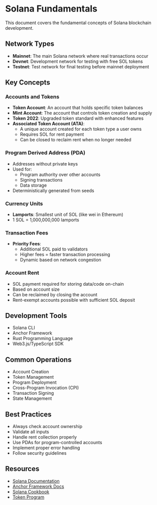 # Solana Fundamentals

This document covers the fundamental concepts of Solana blockchain development.

## Network Types

- **Mainnet**: The main Solana network where real transactions occur
- **Devnet**: Development network for testing with free SOL tokens
- **Testnet**: Test network for final testing before mainnet deployment

## Key Concepts

### Accounts and Tokens

- **Token Account**: An account that holds specific token balances
- **Mint Account**: The account that controls token creation and supply
- **Token 2022**: Upgraded token standard with enhanced features
- **Associated Token Account (ATA)**: 
  - A unique account created for each token type a user owns
  - Requires SOL for rent payment
  - Can be closed to reclaim rent when no longer needed

### Program Derived Address (PDA)
- Addresses without private keys
- Used for:
  - Program authority over other accounts
  - Signing transactions
  - Data storage
- Deterministically generated from seeds

### Currency Units
- **Lamports**: Smallest unit of SOL (like wei in Ethereum)
- 1 SOL = 1,000,000,000 lamports

### Transaction Fees
- **Priority Fees**: 
  - Additional SOL paid to validators
  - Higher fees = faster transaction processing
  - Dynamic based on network congestion

### Account Rent
- SOL payment required for storing data/code on-chain
- Based on account size
- Can be reclaimed by closing the account
- Rent-exempt accounts possible with sufficient SOL deposit

## Development Tools
- Solana CLI
- Anchor Framework
- Rust Programming Language
- Web3.js/TypeScript SDK

## Common Operations
- Account Creation
- Token Management
- Program Deployment
- Cross-Program Invocation (CPI)
- Transaction Signing
- State Management

## Best Practices
- Always check account ownership
- Validate all inputs
- Handle rent collection properly
- Use PDAs for program-controlled accounts
- Implement proper error handling
- Follow security guidelines

## Resources
- [Solana Documentation](https://docs.solana.com)
- [Anchor Framework Docs](https://www.anchor-lang.com)
- [Solana Cookbook](https://solanacookbook.com)
- [Token Program](https://spl.solana.com/token)

